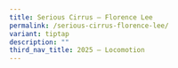 ```yaml
---
title: Serious Cirrus – Florence Lee
permalink: /serious-cirrus-florence-lee/
variant: tiptap
description: ""
third_nav_title: 2025 – Locomotion
---
```

